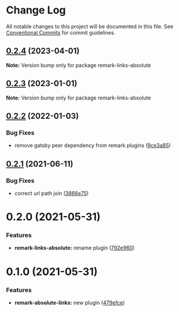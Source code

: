 # Change Log

All notable changes to this project will be documented in this file.
See [Conventional Commits](https://conventionalcommits.org) for commit guidelines.

## [0.2.4](https://github.com/adaltas/remark-gatsby-plugins/compare/remark-links-absolute@0.2.3...remark-links-absolute@0.2.4) (2023-04-01)

**Note:** Version bump only for package remark-links-absolute





## [0.2.3](https://github.com/adaltas/remark-gatsby-plugins/compare/remark-links-absolute@0.2.2...remark-links-absolute@0.2.3) (2023-01-01)

**Note:** Version bump only for package remark-links-absolute





## [0.2.2](https://github.com/adaltas/remark-gatsby-plugins/compare/remark-links-absolute@0.2.1...remark-links-absolute@0.2.2) (2022-01-03)


### Bug Fixes

* remove gatsby peer dependency from remark plugins ([9ce3a85](https://github.com/adaltas/remark-gatsby-plugins/commit/9ce3a8501f3b47807b9ffa44ba7e0ddcdcc7b34b))





## [0.2.1](https://github.com/adaltas/remark-gatsby-plugins/compare/remark-links-absolute@0.2.0...remark-links-absolute@0.2.1) (2021-06-11)


### Bug Fixes

* correct url path join ([3866e75](https://github.com/adaltas/remark-gatsby-plugins/commit/3866e7587e992174c7d156619b43b0f37e6bc029))





# 0.2.0 (2021-05-31)


### Features

* **remark-links-absolute:** rename plugin ([792e960](https://github.com/adaltas/remark-gatsby-plugins/commit/792e9609b5b34d497581cbbda35becacd454a0a8))





# 0.1.0 (2021-05-31)


### Features

* **remark-absolute-links:** new plugin ([479efce](https://github.com/adaltas/remark-gatsby-plugins/commit/479efce891eaca3893290d453a6c689ae5493fd8))
